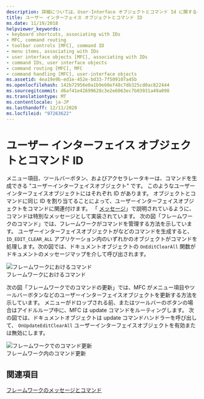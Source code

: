```yaml
---
description: 詳細については、User-Interface オブジェクトとコマンド Id に関するページを参照してください。
title: ユーザー インターフェイス オブジェクトとコマンド ID
ms.date: 11/19/2018
helpviewer_keywords:
- keyboard shortcuts, associating with IDs
- MFC, command routing
- toolbar controls [MFC], command ID
- menu items, associating with IDs
- user interface objects [MFC], associating with IDs
- command IDs, user interface objects
- command routing [MFC], MFC
- command handling [MFC], user-interface objects
ms.assetid: 4ea19e9b-ed1e-452e-bd33-7f509107a45b
ms.openlocfilehash: 142b72956e0a1b9e60ef48c7db325cd0ac822444
ms.sourcegitcommit: d6af41e42699628c3e2e6063ec7b03931a49a098
ms.translationtype: MT
ms.contentlocale: ja-JP
ms.lasthandoff: 12/11/2020
ms.locfileid: "97263622"
---
```

# <a name="user-interface-objects-and-command-ids"></a>ユーザー インターフェイス オブジェクトとコマンド ID

メニュー項目、ツールバーボタン、およびアクセラレータキーは、コマンドを生成できる "ユーザーインターフェイスオブジェクト" です。 このようなユーザーインターフェイスオブジェクトにはそれぞれ ID があります。 オブジェクトとコマンドに同じ ID を割り当てることによって、ユーザーインターフェイスオブジェクトをコマンドに関連付けます。 「 [メッセージ](../mfc/messages.md)」で説明されているように、コマンドは特別なメッセージとして実装されています。 次の図「フレームワークのコマンド」では、フレームワークがコマンドを管理する方法を示しています。 ユーザーインターフェイスオブジェクトがなどのコマンドを生成すると、 `ID_EDIT_CLEAR_ALL` アプリケーション内のいずれかのオブジェクトがコマンドを処理します。次の図では、ドキュメントオブジェクトの `OnEditClearAll` 関数がドキュメントのメッセージマップを介して呼び出されます。

![フレームワークにおけるコマンド](../mfc/media/vc385p1.gif "フレームワークにおけるコマンド") <br/>
フレームワークにおけるコマンド

次の図「フレームワークでのコマンドの更新」では、MFC がメニュー項目やツールバーボタンなどのユーザーインターフェイスオブジェクトを更新する方法を示しています。 メニューがドロップされる前、またはツールバーのボタンの場合はアイドルループ中に、MFC は update コマンドをルーティングします。 次の図では、ドキュメントオブジェクトは update コマンドハンドラーを呼び出して、 `OnUpdateEditClearAll` ユーザーインターフェイスオブジェクトを有効または無効にします。

![フレームワークでのコマンド更新](../mfc/media/vc385p2.png "フレームワークでのコマンド更新") <br/>
フレームワーク内のコマンド更新

## <a name="see-also"></a>関連項目

[フレームワークのメッセージとコマンド](../mfc/messages-and-commands-in-the-framework.md)
